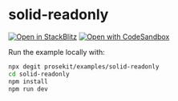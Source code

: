 # solid-readonly

[![Open in StackBlitz](https://developer.stackblitz.com/img/open_in_stackblitz.svg)](https://stackblitz.com/github/prosekit/examples/tree/master/solid-readonly)
[![Open with CodeSandbox](https://assets.codesandbox.io/github/button-edit-lime.svg)](https://codesandbox.io/p/sandbox/github/prosekit/examples/tree/master/solid-readonly)

Run the example locally with:

```bash
npx degit prosekit/examples/solid-readonly
cd solid-readonly
npm install
npm run dev
```
